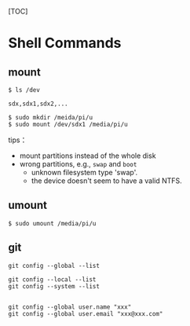 [TOC]

# Shell Commands

## mount

```shell
$ ls /dev

sdx,sdx1,sdx2,...

$ sudo mkdir /meida/pi/u
$ sudo mount /dev/sdx1 /media/pi/u

```

tips：

- mount partitions instead of the whole disk
- wrong partitions, e.g., `swap` and `boot`
  - unknown filesystem type 'swap'.
  - the device doesn't seem to have a valid NTFS.

## umount

```shell
$ sudo umount /media/pi/u
```





## git

```shell
git config --global --list

git config --local --list
git config --system --list


git config --global user.name "xxx"
git config --global user.email "xxx@xxx.com"
```






